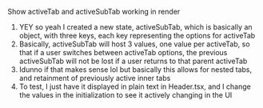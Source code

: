 Show activeTab and activeSubTab working in render
1. YEY so yeah I created a new state, activeSubTab, which is basically an object, with three keys, each key representing the options for activeTab
2. Basically, activeSubTab will host 3 values, one value per activeTab, so that if a user switches between activeTab options, the previous activeSubTab will not be lost if a user returns to that parent activeTab
3. Idunno if that makes sense lol but basically this allows for nested tabs, and retainment of previously active inner tabs
4. To test, I just have it displayed in plain text in Header.tsx, and I change the values in the initialization to see it actively changing in the UI